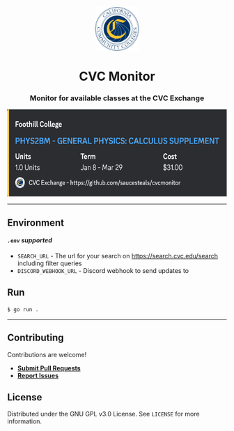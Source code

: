 <div align="center">

<img src="./assets/logo.png" alt="logo" height="100px" />
<h1 align="center">CVC Monitor</h1>
<h3>Monitor for available classes at the CVC Exchange</h3>
<img src="./assets/example.png" alt="logo" height="200px" />
</div>

---

## Environment

#### **_`.env` supported_**

- `SEARCH_URL` - The url for your search on https://search.cvc.edu/search including filter queries
- `DISCORD_WEBHOOK_URL` - Discord webhook to send updates to

## Run

```sh
$ go run .
```

---

## Contributing

Contributions are welcome!

- **[Submit Pull Requests](https://github.com/saucesteals/cvcmonitor/pulls)**
- **[Report Issues](https://github.com/saucesteals/cvcmonitor/issues)**

## License

Distributed under the GNU GPL v3.0 License. See `LICENSE` for more information.
